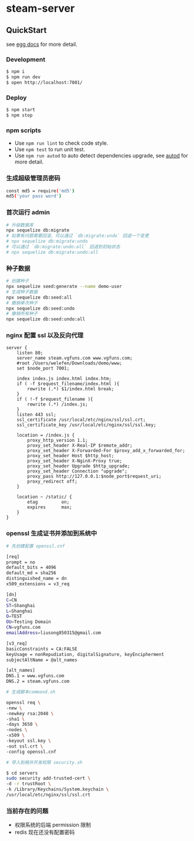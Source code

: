 # steam-server

## QuickStart

<!-- add docs here for user -->

see [egg docs][egg] for more detail.

### Development

```bash
$ npm i
$ npm run dev
$ open http://localhost:7001/
```

### Deploy

```bash
$ npm start
$ npm stop
```

### npm scripts

- Use `npm run lint` to check code style.
- Use `npm test` to run unit test.
- Use `npm run autod` to auto detect dependencies upgrade, see [autod](https://www.npmjs.com/package/autod) for more detail.

[egg]: https://eggjs.org

### 生成超级管理员密码

```bash
const md5 = require('md5')
md5('your pass word')
```

### 首次运行 admin

```bash
# 升级数据库
npx sequelize db:migrate
# 如果有问题需要回滚，可以通过 `db:migrate:undo` 回退一个变更
# npx sequelize db:migrate:undo
# 可以通过 `db:migrate:undo:all` 回退到初始状态
# npx sequelize db:migrate:undo:all
```

### 种子数据

```bash
# 创建种子
npx sequelize seed:generate --name demo-user
# 生成种子数据
npx sequelize db:seed:all
# 撤销单次种子
npx sequelize db:seed:undo
# 撤销所有种子
npx sequelize db:seed:undo:all
```

### nginx 配置 ssl 以及反向代理

```
server {
    listen 80;
    server_name steam.vgfuns.com www.vgfuns.com;
    #root /Users/welefen/Downloads/demo/www;
    set $node_port 7001;

    index index.js index.html index.htm;
    if ( -f $request_filename/index.html ){
        rewrite (.*) $1/index.html break;
    }
    if ( !-f $request_filename ){
        rewrite (.*) /index.js;
    }
    listen 443 ssl;
    ssl_certificate /usr/local/etc/nginx/ssl/ssl.crt;
    ssl_certificate_key /usr/local/etc/nginx/ssl/ssl.key;

    location = /index.js {
        proxy_http_version 1.1;
        proxy_set_header X-Real-IP $remote_addr;
        proxy_set_header X-Forwarded-For $proxy_add_x_forwarded_for;
        proxy_set_header Host $http_host;
        proxy_set_header X-NginX-Proxy true;
        proxy_set_header Upgrade $http_upgrade;
        proxy_set_header Connection "upgrade";
        proxy_pass http://127.0.0.1:$node_port$request_uri;
        proxy_redirect off;
    }

    location ~ /static/ {
        etag         on;
        expires      max;
    }
}
```

### openssl 生成证书并添加到系统中

```bash
# 先创建配置 openssl.cnf

[req]
prompt = no
default_bits = 4096
default_md = sha256
distinguished_name = dn
x509_extensions = v3_req

[dn]
C=CN
ST=Shanghai
L=Shanghai
O=TEST
OU=Testing Domain
CN=vgfuns.com
emailAddress=liusong850315@gmail.com

[v3_req]
basicConstraints = CA:FALSE
keyUsage = nonRepudiation, digitalSignature, keyEncipherment
subjectAltName = @alt_names

[alt_names]
DNS.1 = www.vgfuns.com
DNS.2 = steam.vgfuns.com

# 生成脚本command.sh

openssl req \
-new \
-newkey rsa:2048 \
-sha1 \
-days 3650 \
-nodes \
-x509 \
-keyout ssl.key \
-out ssl.crt \
-config openssl.cnf

# 导入到根并开发权限 security.sh

$ cd servers
sudo security add-trusted-cert \
-d -r trustRoot \
-k /Library/Keychains/System.keychain \
/usr/local/etc/nginx/ssl/ssl.crt

```

### 当前存在的问题

- 权限系统的后端 permission 限制
- redis 现在还没有配置密码

